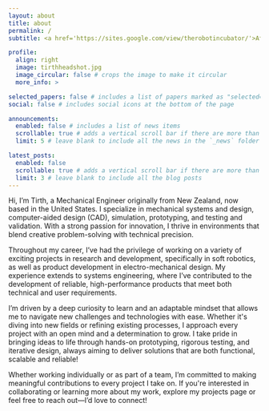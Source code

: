 ```yaml
---
layout: about
title: about
permalink: /
subtitle: <a href='https://sites.google.com/view/therobotincubator/'>Affiliations</a>

profile:
  align: right
  image: tirthheadshot.jpg
  image_circular: false # crops the image to make it circular
  more_info: >

selected_papers: false # includes a list of papers marked as "selected={true}"
social: false # includes social icons at the bottom of the page

announcements:
  enabled: false # includes a list of news items
  scrollable: true # adds a vertical scroll bar if there are more than 3 news items
  limit: 5 # leave blank to include all the news in the `_news` folder

latest_posts:
  enabled: false
  scrollable: true # adds a vertical scroll bar if there are more than 3 new posts items
  limit: 3 # leave blank to include all the blog posts
---
```

Hi, I’m Tirth, a Mechanical Engineer originally from New Zealand, now based in the United States. I specialize in mechanical systems and design, computer-aided design (CAD), simulation, prototyping, and testing and validation. With a strong passion for innovation, I thrive in environments that blend creative problem-solving with technical precision.

Throughout my career, I’ve had the privilege of working on a variety of exciting projects in research and development, specifically in soft robotics, as well as product development in electro-mechanical design. My experience extends to systems engineering, where I’ve contributed to the development of reliable, high-performance products that meet both technical and user requirements.

I’m driven by a deep curiosity to learn and an adaptable mindset that allows me to navigate new challenges and technologies with ease. Whether it's diving into new fields or refining existing processes, I approach every project with an open mind and a determination to grow. I take pride in bringing ideas to life through hands-on prototyping, rigorous testing, and iterative design, always aiming to deliver solutions that are both functional, scalable and reliable! 

Whether working individually or as part of a team, I’m committed to making meaningful contributions to every project I take on. If you're interested in collaborating or learning more about my work, explore my projects page or feel free to reach out—I’d love to connect!

